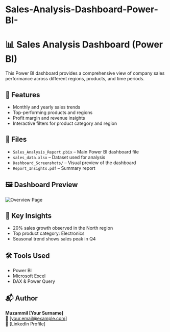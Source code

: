 # Sales-Analysis-Dashboard-Power-BI-
# 📊 Sales Analysis Dashboard (Power BI)

This Power BI dashboard provides a comprehensive view of company sales performance across different regions, products, and time periods.  

## 🚀 Features
- Monthly and yearly sales trends  
- Top-performing products and regions  
- Profit margin and revenue insights  
- Interactive filters for product category and region  

## 📁 Files
- `Sales_Analysis_Report.pbix` – Main Power BI dashboard file  
- `sales_data.xlsx` – Dataset used for analysis  
- `Dashboard_Screenshots/` – Visual preview of the dashboard  
- `Report_Insights.pdf` – Summary report  

## 🖼 Dashboard Preview
![Overview Page](Dashboard_Screenshots/Overview_Page.png)

## 🧠 Key Insights
- 20% sales growth observed in the North region  
- Top product category: Electronics  
- Seasonal trend shows sales peak in Q4  

## 🛠 Tools Used
- Power BI  
- Microsoft Excel  
- DAX & Power Query  

## 📬 Author
**Muzammil [Your Surname]**  
📧 [your.email@example.com]  
🔗 [LinkedIn Profile]

